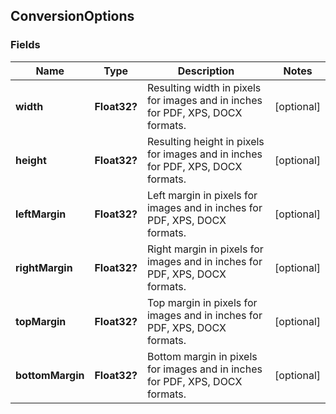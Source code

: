 ## ConversionOptions

### Fields
| Name             | Type         | Description                                       | Notes      |
|------------------|--------------|---------------------------------------------------|------------|
| **width**        | **Float32?**   | Resulting width in pixels for images and in inches for PDF, XPS, DOCX formats.          | [optional] |
| **height**       | **Float32?**   | Resulting height in pixels for images and in inches for PDF, XPS, DOCX formats.         | [optional] |
| **leftMargin**   | **Float32?**   | Left margin in pixels for images and in inches for PDF, XPS, DOCX formats.    | [optional] |
| **rightMargin**  | **Float32?**   | Right margin in pixels for images and in inches for PDF, XPS, DOCX formats.   | [optional] |
| **topMargin**    | **Float32?**   | Top margin in pixels for images and in inches for PDF, XPS, DOCX formats.     | [optional] |
| **bottomMargin** | **Float32?**   | Bottom margin in pixels for images and in inches for PDF, XPS, DOCX formats.  | [optional] |
